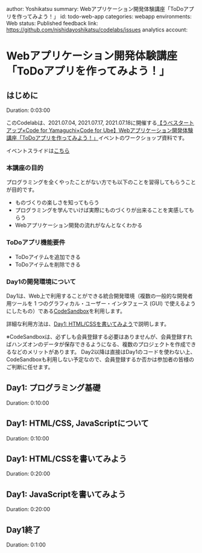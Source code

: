 author: Yoshikatsu
summary: Webアプリケーション開発体験講座「ToDoアプリを作ってみよう！」
id: todo-web-app
categories: webapp
environments: Web
status: Published
feedback link: https://github.com/nishidayoshikatsu/codelabs/issues
analytics account:

# Webアプリケーション開発体験講座「ToDoアプリを作ってみよう！」

## はじめに
Duration: 0:03:00

このCodelabは、2021.07.04, 2021.07.17, 2021.07.18に開催する[【うべスタートアップ×Code for Yamaguchi×Code for Ube】Webアプリケーション開発体験講座「ToDoアプリを作ってみよう！」](https://codeforyamaguchi-handson1.peatix.com/)イベントのワークショップ資料です。

イベントスライドは[こちら](https://docs.google.com/presentation/d/1UrjH4HynMHAi5Fx70gVswZOnKaCZuF9HUfiWOJwmjoQ/edit?usp=sharing)

### 本講座の目的

プログラミングを全くやったことがない方でも以下のことを習得してもらうことが目的です。
* ものづくりの楽しさを知ってもらう
* プログラミングを学んでいけば実際にものづくりが出来ることを実感してもらう
* Webアプリケーション開発の流れがなんとなくわかる

### ToDoアプリ機能要件

* ToDoアイテムを追加できる
* ToDoアイテムを削除できる


### Day1の開発環境について

Day1は、Web上で利用することができる統合開発環境（複数の一般的な開発者用ツールを 1 つのグラフィカル・ユーザー・インタフェース (GUI) で使えるようにしたもの）である[CodeSandbox](https://codesandbox.io/)を利用します。

詳細な利用方法は、[Day1: HTML/CSSを書いてみよう](https://nishidayoshikatsu.github.io/codelabs/todo-web-app/index.html#3)で説明します。


※CodeSandboxは、必ずしも会員登録する必要はありませんが、会員登録すればハンズオンのデータが保存できるようになる、複数のプロジェクトを作成できるなどのメリットがあります。
Day2以降は直接はDay1のコードを使わない上、CodeSandboxも利用しない予定なので、会員登録するか否かは参加者の皆様のご判断に任せます。

## Day1: プログラミング基礎
Duration: 0:10:00

## Day1: HTML/CSS, JavaScriptについて
Duration: 0:10:00

## Day1: HTML/CSSを書いてみよう
Duration: 0:20:00

## Day1: JavaScriptを書いてみよう
Duration: 0:20:00

## Day1終了
Duration: 0:1:00
